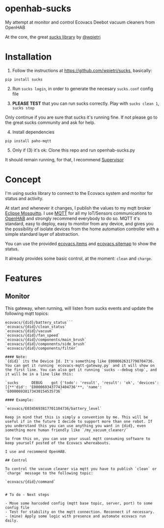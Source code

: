 # openhab-sucks

My attempt at monitor and control Ecovacs Deebot vacuum cleaners from OpenHAB

At the core, the great [sucks library](https://github.com/wpietri/sucks) by [@wpietri](https://github.com/wpietri)

# Installation

1. Follow the instructions at https://github.com/wpietri/sucks, basically:

`pip install sucks`

2. Run ```sucks login```, in order to generate the necesary ```sucks.conf``` config file

3. **PLEASE TEST** that you can run sucks correctly. Play with ```sucks clean 1```, ```sucks stop```

Only continue if you are sure that sucks it's running fine. If not please go to the great sucks community and ask for help.

4. Install dependencies

```pip install paho-mqtt```

5. Only if (3) it's ok: Clone this repo and run openhab-sucks.py

It should remain running, for that, I recommend [Supervisor](http://supervisord.org/)

# Concept

I'm using sucks library to connect to the Ecovacs system and monitor for status and activity.

At start and whenever it changes, I publish the values to my mqtt broker [Eclipse Mosquitto](https://mosquitto.org/). I use [MQTT](http://mqtt.org/) for all my IoT/Sensors communications to [OpenHAB](https://www.openhab.org/) and strongly recommend everybody to do so. MQTT it's standard, easy to deploy, easy to monitor from any device, and gives you the possibility of isolate devices from the home automation controller with a simple standard layer of abstraction. 

You can use the provided [ecovacs.items](https://github.com/guillebot/openhab-sucks/blob/master/openhab/ecovacs.items) and [ecovacs.sitemap](https://github.com/guillebot/openhab-sucks/blob/master/openhab/ecovacs.sitemap) to show the status.

It already provides some basic control, at the moment: `clean` and `charge`.

# Features

## Monitor

This gateway, when running, will listen from sucks events and update the following mqtt topics:

```ecovacs/{did}/battery_level
ecovacs/{did}/battery_status``` 
`ecovacs/{did}/clean_status`
`ecovacs/{did}/vacuum`
`ecovacs/{did}/fan_speed`
`ecovacs/{did}/components/main_brush`
`ecovacs/{did}/components/side_brush`
`ecovacs/{did}/components/filter`

#### Note:
`{did}` its the Device Id. It's something like E0000626317798704736. You can get it running `ecovacs-mqtt-gateway.py` and it will show on the first line. You can also get it running `sucks --debug stop`, and it will be in a line like this:

`sucks      DEBUG    got {'todo': 'result', 'result': 'ok', 'devices': [{**'did': 'E0000693437743404736'**, 'name': 'E00006938173430154535736`

#### Example:

`ecovacs/E0345693817701104736/battery_level`

Keep in mind that this is simply a convention by me. This will be useful if in the future I decide to support more than one robot. If you understand this you can use anything you want in {did}, even something more human friendly like `/my_vacuum_cleaner/`

So from this on, you can use your usual mqtt consuming software to keep yourself posted of the Ecovacs whereabouts.

I use and recommend OpenHAB.

## Control

To control the vacuum cleaner via mqtt you have to publish `clean` or `charge` message to the following topic:

`ecovacs/{did}/command`


# To do - Next steps

- Move some harcoded config (mqtt base topic, server, port) to some config file 
- Test for stability on the mqtt connection. Reconnect if necessary.
- (mine) Apply some logic with presence and automate ecovacs run daily.
